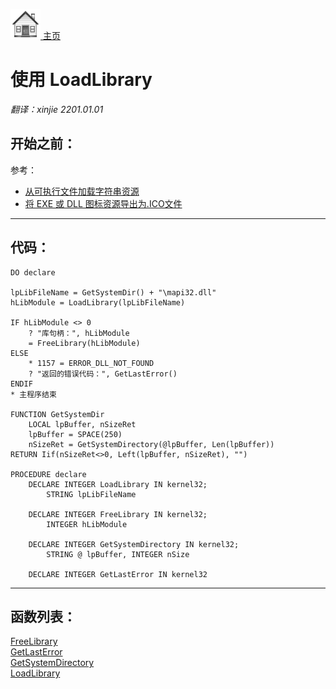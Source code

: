 [<img src="../images/home.png"> 主页 ](https://github.com/VFP9/Win32API)  

# 使用 LoadLibrary
_翻译：xinjie  2201.01.01_

## 开始之前：
参考：

* [从可执行文件加载字符串资源](sample_213.md)  
* [将 EXE 或 DLL 图标资源导出为.ICO文件](sample_502.md)  
  
***  


## 代码：
```foxpro  
DO declare

lpLibFileName = GetSystemDir() + "\mapi32.dll"
hLibModule = LoadLibrary(lpLibFileName)

IF hLibModule <> 0
	? "库句柄：", hLibModule
	= FreeLibrary(hLibModule)
ELSE
	* 1157 = ERROR_DLL_NOT_FOUND
	? "返回的错误代码：", GetLastError()
ENDIF
* 主程序结束

FUNCTION GetSystemDir
	LOCAL lpBuffer, nSizeRet
	lpBuffer = SPACE(250)
	nSizeRet = GetSystemDirectory(@lpBuffer, Len(lpBuffer))
RETURN Iif(nSizeRet<>0, Left(lpBuffer, nSizeRet), "")

PROCEDURE declare
	DECLARE INTEGER LoadLibrary IN kernel32;
		STRING lpLibFileName

	DECLARE INTEGER FreeLibrary IN kernel32;
		INTEGER hLibModule

	DECLARE INTEGER GetSystemDirectory IN kernel32;
		STRING @ lpBuffer, INTEGER nSize

	DECLARE INTEGER GetLastError IN kernel32  
```  
***  


## 函数列表：
[FreeLibrary](../libraries/kernel32/FreeLibrary.md)  
[GetLastError](../libraries/kernel32/GetLastError.md)  
[GetSystemDirectory](../libraries/kernel32/GetSystemDirectory.md)  
[LoadLibrary](../libraries/kernel32/LoadLibrary.md)  
